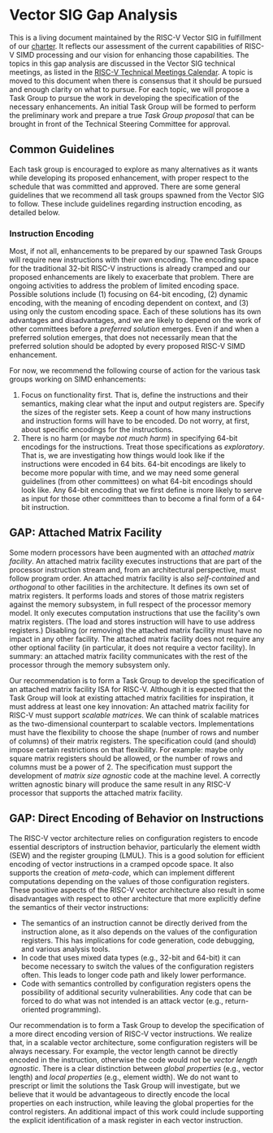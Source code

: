 # Vector SIG Gap Analysis

This is a living document maintained by the RISC-V Vector SIG in fulfillment of our [charter](https://github.com/riscv-admin/vector/blob/main/CHARTER.md). 
It reflects our assessment of the current capabilities of RISC-V SIMD processing and our vision for enhancing those capabilities. 
The topics in this gap analysis are discussed in the Vector SIG technical meetings, as listed in the [RISC-V Technical Meetings Calendar](https://calendar.google.com/calendar/u/0/embed?src=tech.meetings@riscv.org). 
A topic is moved to this document when there is consensus that it should be pursued and enough clarity on what to pursue. 
For each topic, we will propose a Task Group to pursue the work in developing the specification of the necessary enhancements.
An initial Task Group will be formed to perform the preliminary work and prepare a true *Task Group proposal* that can be brought in front of the Technical Steering Committee for approval.  

## Common Guidelines

Each task group is encouraged to explore as many alternatives as it wants while developing its proposed enhancement, with proper respect to the schedule that was committed and approved.
There are some general guidelines that we recommend all task groups spawned from the Vector SIG to follow.
These include guidelines regarding instruction encoding, as detailed below.

### Instruction Encoding

Most, if not all, enhancements to be prepared by our spawned Task Groups will require new instructions with their own encoding.
The encoding space for the traditional 32-bit RISC-V instructions is already cramped and our proposed enhancements are likely to exacerbate that problem.
There are ongoing activities to address the problem of limited encoding space.
Possible solutions include (1) focusing on 64-bit encoding, (2) dynamic encoding, with the meaning of encoding dependent on context, and (3) using only the custom encoding space.
Each of these solutions has its own advantages and disadvantages, and we are likely to depend on the work of other committees before a *preferred solution* emerges.
Even if and when a preferred solution emerges, that does not necessarily mean that the preferred solution should be adopted by every proposed RISC-V SIMD enhancement.

For now, we recommend the following course of action for the various task groups working on SIMD enhancements:
1. Focus on functionality first. 
   That is, define the instructions and their semantics, making clear what the input and output registers are. 
   Specify the sizes of the register sets. 
   Keep a count of how many instructions and instruction forms will have to be encoded. 
   Do not worry, at first, about specific encodings for the instructions.
2. There is no harm (or maybe *not much harm*) in specifying 64-bit encodings for the instructions. 
   Treat those specifications as *exploratory*. 
   That is, we are investigating how things would look like if the instructions were encoded in 64 bits. 
   64-bit encodings are likely to become more popular with time, and we may need some general guidelines (from other committees) on what 64-bit encodings should look like. 
   Any 64-bit encoding that we first define is more likely to serve as input for those other committees than to become a final form of a 64-bit instruction.

## GAP: Attached Matrix Facility

Some modern processors have been augmented with an *attached matrix facility*.
An attached matrix facility executes instructions that are part of the processor instruction stream and, from an architectural perspective, must follow program order.
An attached matrix facility is also *self-contained* and *orthogonal* to other facilities in the architecture.
It defines its own set of matrix registers.
It performs loads and stores of those matrix registers against the memory subsystem, in full respect of the processor memory model.
It only executes computation instructions that use the facility's own matrix registers. (The load and stores instruction will have to use address registers.)
Disabling (or removing) the attached matrix facility must have no impact in any other facility.
The attached matrix facility does not require any other optional facility (in particular, it does not require a vector facility).
In summary: an attached matrix facility communicates with the rest of the processor through the memory subsystem only.

Our recommendation is to form a Task Group to develop the specification of an attached matrix facility ISA for RISC-V.
Although it is expected that the Task Group will look at existing attached matrix facilities for inspiration, it must address at least one key innovation: An attached matrix facility for RISC-V must support *scalable matrices*.
We can think of scalable matrices as the two-dimensional counterpart to scalable vectors.
Implementations must have the flexibility to choose the shape (number of rows and number of columns) of their matrix registers.
The specification could (and should) impose certain restrictions on that flexibility.
For example: maybe only square matrix registers should be allowed, or the number of rows and columns must be a power of 2.
The specification must support the development of *matrix size agnostic* code at the machine level.
A correctly written agnostic binary will produce the same result in any RISC-V processor that supports the attached matrix facility.

## GAP: Direct Encoding of Behavior on Instructions

The RISC-V vector architecture relies on configuration registers to encode essential descriptors of instruction behavior, particularly the element width (SEW) and the register grouping (LMUL).
This is a good solution for efficient encoding of vector instructions in a cramped opcode space.
It also supports the creation of *meta-code*, which can implement different computations depending on the values of those configuration registers.
These positive aspects of the RISC-V vector architecture also result in some disadvantages with respect to other architecture that more explicitly define the semantics of their vector instructions:
- The semantics of an instruction cannot be directly derived from the instruction alone, as it also depends on the values of the configuration registers.
  This has implications for code generation, code debugging, and various analysis tools.
- In code that uses mixed data types (e.g., 32-bit and 64-bit) it can become necessary to switch the values of the configuration registers often.
  This leads to longer code path and likely lower performance.
- Code with semantics controlled by configuration registers opens the possibility of additional security vulnerabilities.
  Any code that can be forced to do what was not intended is an attack vector (e.g., return-oriented programming).

Our recommendation is to form a Task Group to develop the specification of a more direct encoding version of RISC-V vector instructions.
We realize that, in a scalable vector architecture, some configuration registers will be always necessary.
For example, the vector length cannot be directly encoded in the instruction, otherwise the code would not be *vector length agnostic*.
There is a clear distinction between *global properties* (e.g., vector length) and *local properties* (e.g., element width).
We do not want to prescript or limit the solutions the Task Group will investigate, but we believe that it would be advantageous to directly encode the local properties on each instruction, while leaving the global properties for the control registers.
An additional impact of this work could include supporting the explicit identification of a mask register in each vector instruction.
